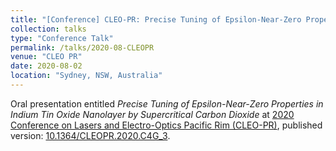 ```yaml
---
title: "[Conference] CLEO-PR: Precise Tuning of Epsilon-Near-Zero Properties in Indium Tin Oxide Nanolayer by Supercritical Carbon Dioxide"
collection: talks
type: "Conference Talk"
permalink: /talks/2020-08-CLEOPR
venue: "CLEO PR"
date: 2020-08-02
location: "Sydney, NSW, Australia"
---
```


Oral presentation entitled *Precise Tuning of Epsilon-Near-Zero Properties in Indium Tin Oxide Nanolayer by Supercritical Carbon Dioxide* at [2020 Conference on Lasers and Electro-Optics Pacific Rim (CLEO-PR)](https://ieeexplore.ieee.org/xpl/conhome/9255848/proceeding), published version: [10.1364/CLEOPR.2020.C4G_3](https://doi.org/10.1364/CLEOPR.2020.C4G_3).
